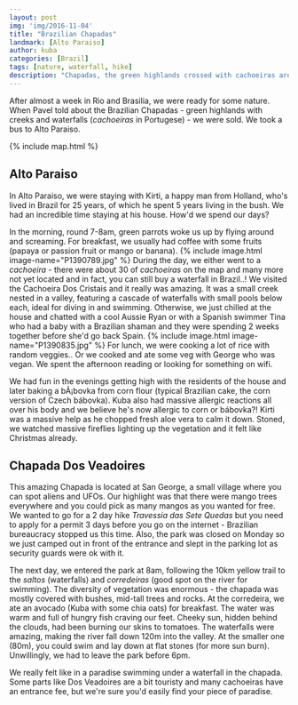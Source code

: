 ```yaml
---
layout: post
img: 'img/2016-11-04'
title: "Brazilian Chapadas"
landmark: [Alto Paraiso]
author: kuba
categories: [Brazil]
tags: [nature, waterfall, hike]
description: "Chapadas, the green highlands crossed with cachoeiras are paradise on earth. Bathing in cristal clear water with water falling over your head and loud parrots flying over, you'd never want to leave"
---
```

After almost a week in Rio and Brasilia, we were ready for some nature. When Pavel told about the Brazilian Chapadas - green highlands with creeks and waterfalls (*cachoeiras* in Portugese) - we were sold. We took a bus to Alto Paraiso.

{% include map.html %}

## Alto Paraiso

In Alto Paraiso, we were staying with Kirti, a happy man from Holland, who's lived in Brazil for 25 years, of which he spent 5 years living in the bush. We had an incredible time staying at his house. How'd we spend our days?

In the morning, round 7-8am, green parrots woke us up by flying around and screaming. For breakfast, we usually had coffee with some fruits (papaya or passion fruit or mango or banana). 
{% include image.html image-name="P1390789.jpg" %}
During the day, we either went to a *cachoeira* - there were about 30 of *cachoeiras* on the map and many more not yet located and in fact, you can still buy a waterfall in Brazil..! We visited the Cachoeira Dos Cristais and it really was amazing. It was a small creek nested in a valley, featuring a cascade of waterfalls with small pools below each, ideal for diving in and swimming. Otherwise, we just chilled at the house and chatted with a cool Aussie Ryan or with a Spanish swimmer Tina who had a baby with a Brazilian shaman and they were spending 2 weeks together before she'd go back Spain.
{% include image.html image-name="P1390835.jpg" %}
For lunch, we were cooking a lot of rice with random veggies.. Or we cooked and ate some veg with George who was vegan. We spent the afternoon reading or looking for something on wifi. 

We had fun in the evenings getting high with the residents of the house and later baking a bÃ¡bovka from corn flour (typical Brazilian cake, the corn version of Czech bábovka). Kuba also had massive allergic reactions all over his body and we believe he's now allergic to corn or bábovka?! Kirti was a massive help as he chopped fresh aloe vera to calm it down. Stoned, we watched massive fireflies lighting up the vegetation and it felt like Christmas already. 

## Chapada Dos Veadoires

This amazing Chapada is located at San George, a small village where you can spot aliens and UFOs. Our highlight was that there were mango trees everywhere and you could pick as many mangos as you wanted for free. We wanted to go for a 2 day hike *Travessia das Sete Quedas* but you need to apply for a permit 3 days before you go on the internet - Brazilian bureaucracy stopped us this time. Also, the park was closed on Monday so we just camped out in front of the entrance and slept in the parking lot as security guards were ok with it. 

The next day, we entered the park at 8am, following the 10km yellow trail to the *saltos* (waterfalls) and *corredeiras* (good spot on the river for swimming). The diversity of vegetation was enormous - the chapada was mostly covered with bushes, mid-tall trees and rocks. At the corredeira, we ate an avocado (Kuba with some chia oats) for breakfast. The water was warm and full of hungry fish craving our feet. Cheeky sun, hidden behind the clouds, had been burning our skins to tomatoes. The waterfalls were amazing, making the river fall down 120m into the valley. At the smaller one (80m), you could swim and lay down at flat stones (for more sun burn). Unwillingly, we had to leave the park before 6pm.

We really felt like in a paradise swimming under a waterfall in the chapada. Some parts like Dos Veadoires are a bit touristy and many cachoeiras have an entrance fee, but we're sure you'd easily find your piece of paradise.

